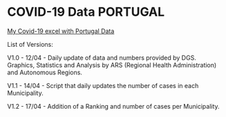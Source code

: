 # COVID-19 Data PORTUGAL
[My Covid-19 excel with Portugal Data](https://docs.google.com/spreadsheets/d/1DPjvd_W44UuBHXwuncFfVxiA6yC4xs4TErql052xPtE/edit?usp=sharing)

List of Versions:

V1.0 - 12/04 - Daily update of data and numbers provided by DGS. Graphics, Statistics and Analysis by ARS (Regional Health Administration) and Autonomous Regions.

V1.1 - 14/04 - Script that daily updates the number of cases in each Municipality.

V1.2 - 17/04 - Addition of a Ranking and number of cases per Municipality.
